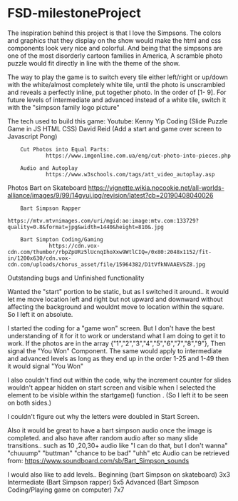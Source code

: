 # FSD-milestoneProject

The inspiration behind this project is that I love the Simpsons. The colors and graphics that they display on the show would make the html and css components look very nice and colorful. And being that the simpsons are one of the most disorderly cartoon families in America,  A scramble photo puzzle would fit directly in line with the theme of the show.

The way to play the game is to switch every tile either left/right or up/down with the white/almost completely white tile, until the photo is unscrambled and reveals a perfectly inline, put together photo. In the order of [1- 9]. For future levels of intermediate and advanced instead of a white tile, switch it with the "simpson family logo picture"

The tech used to build this game:
        Youtube:
                Kenny Yip Coding (Slide Puzzle Game in JS HTML CSS)
                David Reid (Add a start and game over screen to Javascript Pong)

        Cut Photos into Equal Parts:
                https://www.imgonline.com.ua/eng/cut-photo-into-pieces.php

        Audio and Autoplay
                https://www.w3schools.com/tags/att_video_autoplay.asp

   Photos
        Bart on Skateboard
                https://vignette.wikia.nocookie.net/all-worlds-alliance/images/9/99/14gyui.jpg/revision/latest?cb=20190408040026

        Bart Simpson Rapper
                https://mtv.mtvnimages.com/uri/mgid:ao:image:mtv.com:133729?quality=0.8&format=jpg&width=1440&height=810&.jpg

        Bart Simpton Coding/Gaming
                 https://cdn.vox-cdn.com/thumbor/rbpZpURz5lUcnqIhoXxw9WtlCIQ=/0x80:2048x1152/fit-in/1200x630/cdn.vox-cdn.com/uploads/chorus_asset/file/15964382/D1tVfkNVAAEVSZ8.jpg


Outstanding bugs and Unfinished functionality

Wanted the "start" portion to be static, but as I switched it around.. it would let me move location left and right  but not upward and downward without affecting the background and wouldnt move to location within the square. So I left it on absolute.

I started the coding for a  "game won" screen. But I don't have the best understanding of it for it to work or understand what I am doing to get it to work. 
        If the photos are in the array {"1","2","3","4","5","6","7","8","9"}, Then signal the "You Won" Component.
        The same would apply to intermediate and advanced levels as long as they end up in the order 1-25 and 1-49 then it would signal "You Won" 

I also couldn't find out within the code, why the increment counter for slides wouldn't appear hidden on start screen and visible when I selected the element to be visible within the startgame() function . (So I left it to be seen on both sides.)

I couldn't figure out why the letters were doubled in Start Screen.

Also it would be great to have a bart simpson audio  once the image is completed. and also have after random audio after so many slide transitions.. such as 10 ,20,30+ audio like "I can do that, but I don't wanna" "chuuump" "buttman" "chance to be bad" "uhh" etc
        Audio can be retrieved from: https://www.soundboard.com/sb/Bart_Simpson_sounds 

I would also like to add levels..
        Beginning (bart Simpson on skateboard) 3x3
        Intermediate (Bart Simpson rapper) 5x5
        Advanced (Bart Simpson Coding/Playing game on computer) 7x7